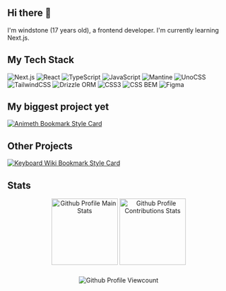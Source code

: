 ## Hi there 👋

I'm windstone (17 years old), a frontend developer. I'm currently learning Next.js.

## My Tech Stack

<p>
  <img alt="Next.js" src="https://img.shields.io/badge/Next-black?style=for-the-badge&logo=next.js&logoColor=white">
  <img alt="React" src="https://img.shields.io/badge/react-%2320232a.svg?style=for-the-badge&logo=react&logoColor=%2361DAFB">
  <img alt="TypeScript" src="https://img.shields.io/badge/typescript-%23007ACC.svg?style=for-the-badge&logo=typescript&logoColor=white">
  <img alt="JavaScript" src="https://img.shields.io/badge/javascript-%23323330.svg?style=for-the-badge&logo=javascript&logoColor=%23F7DF1E">
  <img alt="Mantine" src="https://img.shields.io/badge/Mantine-ffffff?style=for-the-badge&logo=Mantine&logoColor=339af0">
  <img alt="UnoCSS" src="https://img.shields.io/badge/unocss-333333.svg?style=for-the-badge&logo=unocss&logoColor=white">
  <img alt="TailwindCSS" src="https://img.shields.io/badge/tailwindcss-%2338B2AC.svg?style=for-the-badge&logo=tailwind-css&logoColor=white">
  <img alt="Drizzle ORM" src="https://img.shields.io/badge/Drizzle-121212?style=for-the-badge&logo=Drizzle&logoColor=bae94b">
  <img alt="CSS3" src="https://img.shields.io/badge/css3-%231572B6.svg?style=for-the-badge&logo=css3&logoColor=white">
  <img alt="CSS BEM" src="https://img.shields.io/badge/css%20bem-e82b6b.svg?style=for-the-badge&logo=bem&logoColor=white">
  <img alt="Figma" src="https://img.shields.io/badge/figma-%23F24E1E.svg?style=for-the-badge&logo=figma&logoColor=white">
</p>

## My biggest project yet

[![Animeth Bookmark Style Card](https://svg.bookmark.style/api?url=https://github.com/windstone-aristotle-yellow/animeth&mode=dark&style=horizontal)](https://github.com/windstone-aristotle-yellow/animeth)

## Other Projects

[![Keyboard Wiki Bookmark Style Card](https://svg.bookmark.style/api?url=https://github.com/windstone-aristotle-yellow/keyboard-wiki&mode=light&style=horizontal)](https://github.com/windstone-aristotle-yellow/keyboard-wiki)  

## Stats

<div align="center">
  <img height="150" alt="Github Profile Main Stats" src="https://github-readme-stats.vercel.app/api?username=windstone-aristotle-yellow&theme=default&show_icons=true&hide_border=true&count_private=true">
  <img height="150" alt="Github Profile Contributions Stats" src="https://github-readme-streak-stats.herokuapp.com/?user=windstone-aristotle-yellow&theme=default&hide_border=true">
</div>

###

<div align="center">
  <img alt="Github Profile Viewcount" src="https://komarev.com/ghpvc/?username=windstone-aristotle-yellow&style=for-the-badge">
</div>

###
